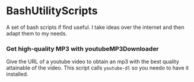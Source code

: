 # BashUtilityScripts
A set of bash scripts if find useful. I take ideas over the internet and then adapt them to my needs.

### Get high-quality MP3 with youtubeMP3Downloader

Give the URL of a youtube video to obtain an mp3 with the best quality attainable of the video.
This script calls `youtube-dl` so you needo to have it installed.

